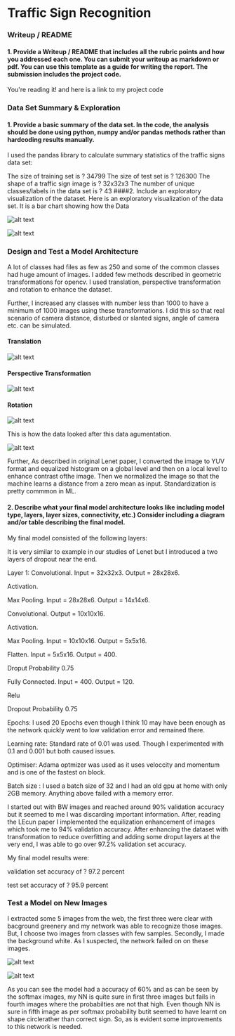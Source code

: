 # Traffic Sign Recognition

### Writeup / README

#### 1. Provide a Writeup / README that includes all the rubric points and how you addressed each one. You can submit your writeup as markdown or pdf. You can use this template as a guide for writing the report. The submission includes the project code.

You're reading it! and here is a link to my project code 

### Data Set Summary & Exploration

#### 1. Provide a basic summary of the data set. In the code, the analysis should be done using python, numpy and/or pandas methods rather than hardcoding results manually.

I used the pandas library to calculate summary statistics of the traffic signs data set:

The size of training set is ? 34799 
The size of test set is ? 126300
The shape of a traffic sign image is ? 32x32x3
The number of unique classes/labels in the data set is ? 43
####2. Include an exploratory visualization of the dataset.
Here is an exploratory visualization of the data set. It is a bar chart showing how the Data

![alt text](https://github.com/vipulbhandari82/CarND-Traffic-Sign-Classifier-Project/blob/master/Classes.png)


![alt text](https://github.com/vipulbhandari82/CarND-Traffic-Sign-Classifier-Project/blob/master/download.png)

### Design and Test a Model Architecture
A lot of classes had files as few as 250 and some of the common classes had huge
amount of images. I added few methods described in geometric transformations for
opencv. I used translation, perspective transformation and rotation to enhance 
the dataset.

 Further, I increased any classes with number less than 1000 to have a minimum
 of 1000 images using these transformations. I did this so that real scenario of
 camera distance, disturbed or slanted signs, angle of camera etc. can be simulated.

#### Translation
 ![alt text](https://github.com/vipulbhandari82/CarND-Traffic-Sign-Classifier-Project/blob/master/Translation.png)
#### Perspective Transformation
 ![alt text](https://github.com/vipulbhandari82/CarND-Traffic-Sign-Classifier-Project/blob/master/perspective_transformation.png)
#### Rotation
 ![alt text](https://github.com/vipulbhandari82/CarND-Traffic-Sign-Classifier-Project/blob/master/rotation.png)

This is how the data looked after this data agumentation.

![alt text](https://github.com/vipulbhandari82/CarND-Traffic-Sign-Classifier-Project/blob/master/download2.png)

Further, As described in original Lenet paper, I converted the image to YUV format
and equalized histogram on a global level and then on a local level to enhance
contrast ofthe image. Then we normalized the image so that the machine learns 
a distance from a zero mean as input. Standardization is pretty commmon in ML.


#### 2. Describe what your final model architecture looks like including model type, layers, layer sizes, connectivity, etc.) Consider including a diagram and/or table describing the final model.

My final model consisted of the following layers:

It is very similar to example in our studies of Lenet but I introduced a two layers
of dropout near the end.

Layer 1: Convolutional. Input = 32x32x3. Output = 28x28x6.

Activation.

Max Pooling. Input = 28x28x6. Output = 14x14x6.

Convolutional. Output = 10x10x16.

Activation.

Max Pooling. Input = 10x10x16. Output = 5x5x16.

Flatten. Input = 5x5x16. Output = 400.

Droput Probability 0.75

Fully Connected. Input = 400. Output = 120.

Relu

Dropout Probability 0.75

Epochs: I used 20 Epochs even though I think 10 may have been enough as the network quickly went to low validation error and remained there.

Learning rate: Standard rate of 0.01 was used. Though I experimented with 0.1 and 0.001 but both caused issues.

Optimiser: Adama optmizer was used as it uses veloccity and momentum and is one of the fastest on block.

Batch size : I used a batch size of 32 and I had an old gpu at home with only 2GB memory. Anything above failed with a memory error.


I started out with BW images and reached around 90% validation accuracy but it 
seemed to me I was discarding important information. After, reading the LEcun paper
I implemented the equilization enhancement of images which took me to 94% validation accuracy.
After enhancing the dataset with transformation to reduce overfitting and adding 
some droput layers at the very end, I was able to go over 97.2% validation set accuracy.

My final model results were:

validation set accuracy of ? 97.2 percent

test set accuracy of ? 95.9 percent

### Test a Model on New Images

I extracted some 5 images from the web, the first three were clear with bacground 
greenery and my network was able to recognize those images. But, I choose two images
from classes with few samples. Secondly, I made the background white. As I suspected, 
the network failed on on these images.

![alt text](https://github.com/vipulbhandari82/CarND-Traffic-Sign-Classifier-Project/blob/master/webset.png)

![alt text](https://github.com/vipulbhandari82/CarND-Traffic-Sign-Classifier-Project/blob/master/webset2.png)

As you can see the model had a accuracy of 60% and as can be seen by the softmax images,
my NN is quite sure in first three images but fails in fourth images where the probabilties
are not that high. Even though NN is sure in fifth image as per softmax probability butit 
seemed to have learnt on shape circlerather than correct sign. So, as is evident some
improvements to this network is needed.






